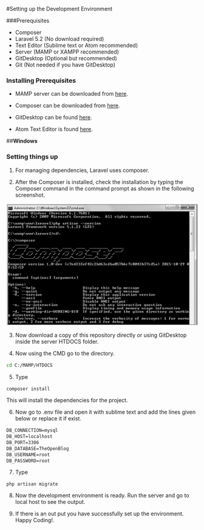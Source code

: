 #Setting up the Development Environment

###Prerequisites

- Composer
- Laravel 5.2 (No download required)
- Text Editor (Sublime text or Atom recommended)
- Server (MAMP or XAMPP recommended)
- GitDesktop (Optional but recommended)
- Git (Not needed if you have GitDesktop)


### **Installing Prerequisites**

- MAMP server can be downloaded from [here](https://www.mamp.info/en/downloads/).

- Composer can be downloaded from [here](https://getcomposer.org/download/).

- GitDesktop can be found [here](https://desktop.github.com).

- Atom Text Editor is found [here](https://atom.io/).

##**Windows**

### Setting things up

1.  For managing dependencies, Laravel uses composer.

2. After the Composer is installed, check the installation by typing the Composer command in the command prompt as shown in the following screenshot.

<img src="/images/composer.jpg">

3. Now download a copy of this repository directly or using GitDesktop inside the server HTDOCS folder.

4. Now using the CMD go to the directory.

```sh
cd C:/MAMP/HTDOCS
```

5. Type

```
composer install
```

This will install the dependencies for the project.

6. Now go to .env file and open it with sublime text and add the lines given below or replace it if exist.

````
DB_CONNECTION=mysql
DB_HOST=localhost
DB_PORT=3306
DB_DATABASE=TheOpenBlog
DB_USERNAME=root
DB_PASSWORD=root

````

7. Type
```
php artisan migrate
```
8. Now the development environment is ready. Run the server and go to local host to see the output.

9. If there is an out put you have successfully set up the environment. Happy Coding!.  
